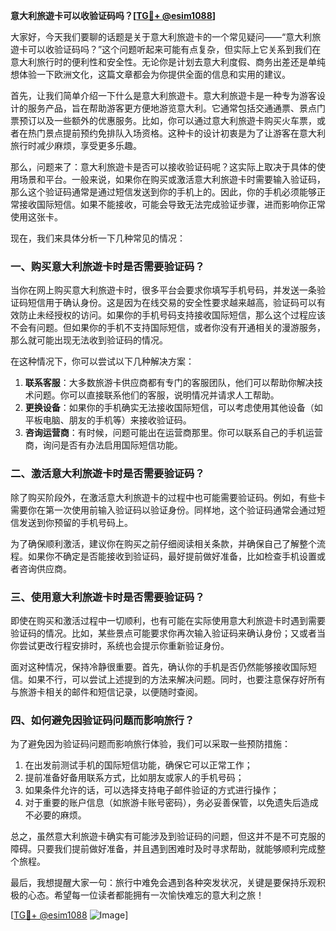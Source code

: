 **意大利旅遊卡可以收验证码吗？[[TG💪+ @esim1088](https://t.me/s/esim1088)]**

大家好，今天我们要聊的话题是关于意大利旅遊卡的一个常见疑问——“意大利旅遊卡可以收验证码吗？”这个问题听起来可能有点复杂，但实际上它关系到我们在意大利旅行时的便利性和安全性。无论你是计划去意大利度假、商务出差还是单纯想体验一下欧洲文化，这篇文章都会为你提供全面的信息和实用的建议。

首先，让我们简单介绍一下什么是意大利旅遊卡。意大利旅遊卡是一种专为游客设计的服务产品，旨在帮助游客更方便地游览意大利。它通常包括交通通票、景点门票预订以及一些额外的优惠服务。比如，你可以通过意大利旅遊卡购买火车票，或者在热门景点提前预约免排队入场资格。这种卡的设计初衷是为了让游客在意大利旅行时减少麻烦，享受更多乐趣。

那么，问题来了：意大利旅遊卡是否可以接收验证码呢？这实际上取决于具体的使用场景和平台。一般来说，如果你在购买或激活意大利旅遊卡时需要输入验证码，那么这个验证码通常是通过短信发送到你的手机上的。因此，你的手机必须能够正常接收国际短信。如果不能接收，可能会导致无法完成验证步骤，进而影响你正常使用这张卡。

现在，我们来具体分析一下几种常见的情况：

### 一、购买意大利旅遊卡时是否需要验证码？
当你在网上购买意大利旅遊卡时，很多平台会要求你填写手机号码，并发送一条验证码短信用于确认身份。这是因为在线交易的安全性要求越来越高，验证码可以有效防止未经授权的访问。如果你的手机号码支持接收国际短信，那么这个过程应该不会有问题。但如果你的手机不支持国际短信，或者你没有开通相关的漫游服务，那么就可能出现无法收到验证码的情况。

在这种情况下，你可以尝试以下几种解决方案：
1. **联系客服**：大多数旅游卡供应商都有专门的客服团队，他们可以帮助你解决技术问题。你可以直接联系他们的客服，说明情况并请求人工帮助。
2. **更换设备**：如果你的手机确实无法接收国际短信，可以考虑使用其他设备（如平板电脑、朋友的手机等）来接收验证码。
3. **咨询运营商**：有时候，问题可能出在运营商那里。你可以联系自己的手机运营商，询问是否有办法启用国际短信功能。

### 二、激活意大利旅遊卡时是否需要验证码？
除了购买阶段外，在激活意大利旅遊卡的过程中也可能需要验证码。例如，有些卡需要你在第一次使用前输入验证码以验证身份。同样地，这个验证码通常会通过短信发送到你预留的手机号码上。

为了确保顺利激活，建议你在购买之前仔细阅读相关条款，并确保自己了解整个流程。如果你不确定是否能接收到验证码，最好提前做好准备，比如检查手机设置或者咨询供应商。

### 三、使用意大利旅遊卡时是否需要验证码？
即使在购买和激活过程中一切顺利，也有可能在实际使用意大利旅遊卡时遇到需要验证码的情况。比如，某些景点可能要求你再次输入验证码来确认身份；又或者当你尝试更改行程安排时，系统也会提示你重新验证身份。

面对这种情况，保持冷静很重要。首先，确认你的手机是否仍然能够接收国际短信。如果不行，可以尝试上述提到的方法来解决问题。同时，也要注意保存好所有与旅游卡相关的邮件和短信记录，以便随时查阅。

### 四、如何避免因验证码问题而影响旅行？
为了避免因为验证码问题而影响旅行体验，我们可以采取一些预防措施：
1. 在出发前测试手机的国际短信功能，确保它可以正常工作；
2. 提前准备好备用联系方式，比如朋友或家人的手机号码；
3. 如果条件允许的话，可以选择支持电子邮件验证的方式进行操作；
4. 对于重要的账户信息（如旅游卡账号密码），务必妥善保管，以免遗失后造成不必要的麻烦。

总之，虽然意大利旅遊卡确实有可能涉及到验证码的问题，但这并不是不可克服的障碍。只要我们提前做好准备，并且遇到困难时及时寻求帮助，就能够顺利完成整个旅程。

最后，我想提醒大家一句：旅行中难免会遇到各种突发状况，关键是要保持乐观积极的心态。希望每一位读者都能拥有一次愉快难忘的意大利之旅！

[[TG💪+ @esim1088](https://t.me/s/esim1088) ![Image](https://i.postimg.cc/4NQfJmqS/Snipaste-2025-05-13-00-14-12.png)]